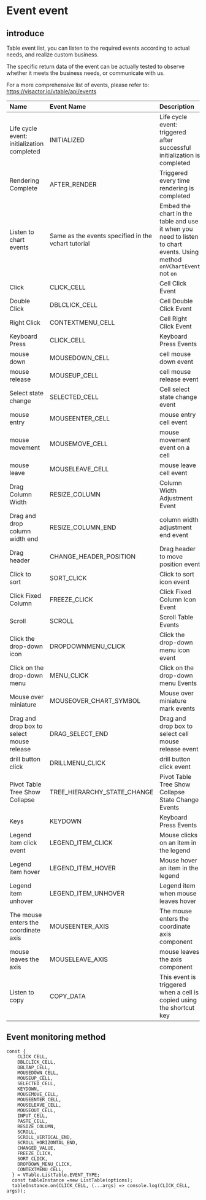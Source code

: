 # Event event

## introduce

Table event list, you can listen to the required events according to actual needs, and realize custom business.

The specific return data of the event can be actually tested to observe whether it meets the business needs, or communicate with us.

For a more comprehensive list of events, please refer to: https://visactor.io/vtable/api/events

| Name | Event Name | Description |
|:----|:----|:----|
|Life cycle event: initialization completed|INITIALIZED|Life cycle event: triggered after successful initialization is completed|
|Rendering Complete|AFTER\_RENDER|Triggered every time rendering is completed|
|Listen to chart events|Same as the events specified in the vchart tutorial|Embed the chart in the table and use it when you need to listen to chart events. Using method `onVChartEvent` not `on`|
| Click | CLICK\_CELL | Cell Click Event |
| Double Click | DBLCLICK\_CELL | Cell Double Click Event |
| Right Click | CONTEXTMENU\_CELL | Cell Right Click Event |
| Keyboard Press | CLICK\_CELL | Keyboard Press Events |
| mouse down | MOUSEDOWN\_CELL | cell mouse down event |
| mouse release | MOUSEUP\_CELL | cell mouse release event |
| Select state change | SELECTED\_CELL | Cell select state change event |
| mouse entry | MOUSEENTER\_CELL | mouse entry cell event |
| mouse movement | MOUSEMOVE\_CELL | mouse movement event on a cell |
| mouse leave | MOUSELEAVE\_CELL | mouse leave cell event |
| Drag Column Width | RESIZE\_COLUMN | Column Width Adjustment Event |
| Drag and drop column width end | RESIZE\_COLUMN\_END | column width adjustment end event |
| Drag header | CHANGE\_HEADER\_POSITION | Drag header to move position event |
| Click to sort | SORT\_CLICK | Click to sort icon event |
| Click Fixed Column | FREEZE\_CLICK | Click Fixed Column Icon Event |
| Scroll | SCROLL | Scroll Table Events |
| Click the drop-down icon | DROPDOWNMENU\_CLICK | Click the drop-down menu icon event |
| Click on the drop-down menu | MENU\_CLICK | Click on the drop-down menu Events |
| Mouse over miniature | MOUSEOVER\_CHART\_SYMBOL | Mouse over miniature mark events |
| Drag and drop box to select mouse release | DRAG\_SELECT\_END | Drag and drop box to select cell mouse release event |
| drill button click | DRILLMENU\_CLICK | drill button click event |
| Pivot Table Tree Show Collapse | TREE\_HIERARCHY\_STATE\_CHANGE | Pivot Table Tree Show Collapse State Change Events |
| Keys | KEYDOWN | Keyboard Press Events |
|Legend item click event|LEGEND\_ITEM\_CLICK|Mouse clicks on an item in the legend|
|Legend item hover|LEGEND\_ITEM\_HOVER|Mouse hover an item in the legend|
|Legend item unhover|LEGEND\_ITEM\_UNHOVER|Legend item when mouse leaves hover|
|The mouse enters the coordinate axis|MOUSEENTER\_AXIS|The mouse enters the coordinate axis component|
|mouse leaves the axis|MOUSELEAVE\_AXIS|mouse leaves the axis component|
|Listen to copy|COPY\_DATA|This event is triggered when a cell is copied using the shortcut key|

## Event monitoring method

    const {
        CLICK_CELL,
        DBLCLICK_CELL,
        DBLTAP_CELL,
        MOUSEDOWN_CELL,
        MOUSEUP_CELL,
        SELECTED_CELL,
        KEYDOWN,
        MOUSEMOVE_CELL,
        MOUSEENTER_CELL,
        MOUSELEAVE_CELL,
        MOUSEOUT_CELL,
        INPUT_CELL,
        PASTE_CELL,
        RESIZE_COLUMN,
        SCROLL,
        SCROLL_VERTICAL_END,
        SCROLL_HORIZONTAL_END,
        CHANGED_VALUE,
        FREEZE_CLICK,
        SORT_CLICK,
        DROPDOWN_MENU_CLICK,
        CONTEXTMENU_CELL,
      } = VTable.ListTable.EVENT_TYPE;
      const tableInstance =new ListTable(options);
      tableInstance.on(CLICK_CELL, (...args) => console.log(CLICK_CELL, args));
